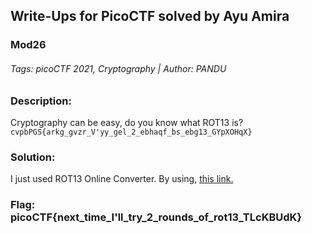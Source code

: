  
## Write-Ups for PicoCTF solved by Ayu Amira

### Mod26

###### Tags: picoCTF 2021, Cryptography | Author: PANDU

### Description:
Cryptography can be easy, do you know what ROT13 is? `cvpbPGS{arkg_gvzr_V'yy_gel_2_ebhaqf_bs_ebg13_GYpXOHqX}`

### Solution:
I just used ROT13 Online Converter. By using, [this link.](https://rot13.com)

### Flag: picoCTF{next_time_I'll_try_2_rounds_of_rot13_TLcKBUdK}


